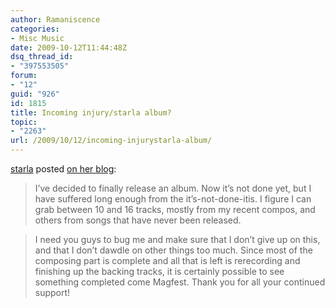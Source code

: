 ```yaml
---
author: Ramaniscence
categories:
- Misc Music
date: 2009-10-12T11:44:48Z
dsq_thread_id:
- "397553505"
forum:
- "12"
guid: "926"
id: 1815
title: Incoming injury/starla album?
topic:
- "2263"
url: /2009/10/12/incoming-injurystarla-album/
---
```


<a href="http://www.ocremix.org/artist/4291/injury" target="_blank">starla</a> posted <a href="http://injury.thasauce.net/2009/10/its-about-time-now-isnt-it.html" target="_blank">on her blog</a>:

<blockquote style="">
  <p>
    I&#8217;ve decided to finally release an album. Now it&#8217;s not done yet, but I have suffered long enough from the it&#8217;s-not-done-itis. I figure I can grab between 10 and 16 tracks, mostly from my recent compos, and others from songs that have never been released.
  </p>
</blockquote>

<blockquote style="">
  <p>
    I need you guys to bug me and make sure that I don&#8217;t give up on this, and that I don&#8217;t dawdle on other things too much. Since most of the composing part is complete and all that is left is rerecording and finishing up the backing tracks, it is certainly possible to see something completed come Magfest. Thank you for all your continued support!
  </p>
</blockquote>